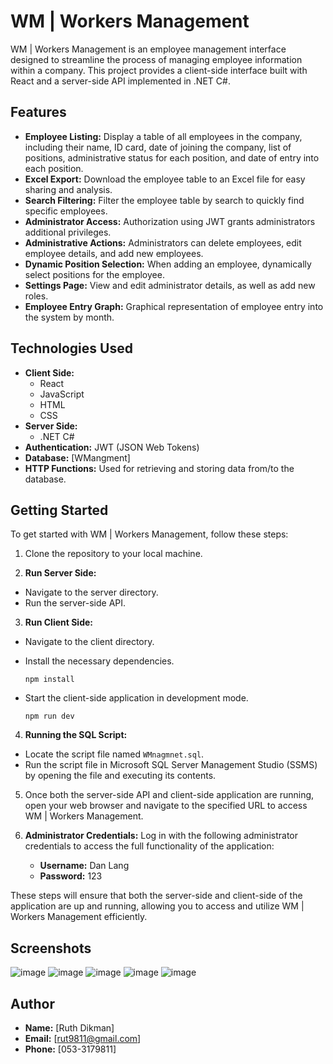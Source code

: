 # WM | Workers Management

WM | Workers Management is an employee management interface designed to streamline the process of managing employee information within a company. This project provides a client-side interface built with React and a server-side API implemented in .NET C#.

## Features

- **Employee Listing:** Display a table of all employees in the company, including their name, ID card, date of joining the company, list of positions, administrative status for each position, and date of entry into each position.
- **Excel Export:** Download the employee table to an Excel file for easy sharing and analysis.
- **Search Filtering:** Filter the employee table by search to quickly find specific employees.
- **Administrator Access:** Authorization using JWT grants administrators additional privileges.
- **Administrative Actions:** Administrators can delete employees, edit employee details, and add new employees.
- **Dynamic Position Selection:** When adding an employee, dynamically select positions for the employee.
- **Settings Page:** View and edit administrator details, as well as add new roles.
- **Employee Entry Graph:** Graphical representation of employee entry into the system by month.

## Technologies Used

- **Client Side:**
  - React
  - JavaScript
  - HTML
  - CSS
- **Server Side:**
  - .NET C#
- **Authentication:** JWT (JSON Web Tokens)
- **Database:** [WMangment]
- **HTTP Functions:** Used for retrieving and storing data from/to the database.

## Getting Started

To get started with WM | Workers Management, follow these steps:

1. Clone the repository to your local machine.

2. **Run Server Side:**
- Navigate to the server directory.
- Run the server-side API.

3. **Run Client Side:**
- Navigate to the client directory.
- Install the necessary dependencies.

  ```
  npm install
  ```
- Start the client-side application in development mode.
  ```
  npm run dev
  ```
4. **Running the SQL Script:**
- Locate the script file named `WMnagmnet.sql`.
- Run the script file in Microsoft SQL Server Management Studio (SSMS) by opening the file and executing its contents.

5. Once both the server-side API and client-side application are running, open your web browser and navigate to the specified URL to access WM | Workers Management.

6. **Administrator Credentials:** Log in with the following administrator credentials to access the full functionality of the application:
   - **Username:** Dan Lang
   - **Password:** 123

These steps will ensure that both the server-side and client-side of the application are up and running, allowing you to access and utilize WM | Workers Management efficiently.

## Screenshots
![image](https://github.com/RuthDikman/WMangment/assets/148651671/09986c3c-e759-4a45-b87f-e0eec05ceb85)
![image](https://github.com/RuthDikman/WMangment/assets/148651671/980ca634-5f94-435f-a9a2-07adb366f232)
![image](https://github.com/RuthDikman/WMangment/assets/148651671/e4dbf7bf-4327-43d7-a748-91a80c75e544)
![image](https://github.com/RuthDikman/WMangment/assets/148651671/557527fd-c7ad-409b-84b0-4090ec69eaee)
![image](https://github.com/RuthDikman/WMangment/assets/148651671/ef8e7b1e-5581-4019-9d8e-28abaa502901)

## Author

- **Name:** [Ruth Dikman]
- **Email:** [rut9811@gmail.com]
- **Phone:** [053-3179811]
